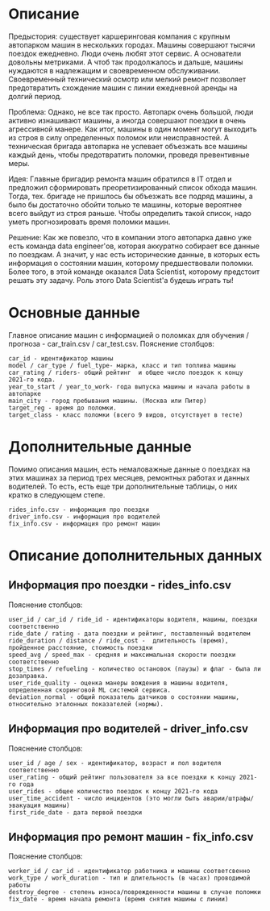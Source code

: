 # Описание

Предыстория: существует каршеринговая компания с крупным автопарком машин в нескольких городах. Машины совершают тысячи поездок ежедневно. Люди очень любят этот сервис. А основатели довольны метриками. А чтоб так продолжалось и дальше, машины нуждаются в надлежащим и своевременном обслуживании. Своевременный технический осмотр или мелкий ремонт позволяет предотвратить схождение машин с линии ежедневной аренды на долгий период. 

Проблема: Однако, не все так просто. Автопарк очень большой, люди активно изнашивают машины, а иногда совершают поездки в очень агрессивной манере. Как итог, машины в один момент могут выходить из строя в силу определенных поломок или неисправностей. А техническая бригада автопарка не успевает объезжать все машины каждый день, чтобы предотвратить поломки, проведя превентивные меры.

Идея: Главные бригадир ремонта машин обратился в IT отдел и предложил сформировать преоретизированный список обхода машин. Тогда, тех. бригаде не пришлось бы объезжать все подряд машины, а было бы достаточно обойти только те машины, которые вероятнее всего выйдут из строя раньше. Чтобы определить такой список, надо уметь прогнозировать время поломки машин. 

Решение: Как же повезло, что в компании этого автопарка давно уже есть команда data engineer'ов, которая аккуратно собирает все данные по поездкам. А значит, у нас есть исторические данные, в которых есть информация о состоянии машин, которому предшествовали поломки. Более того, в этой команде оказался Data Scientist, которому предстоит решать эту задачу. Роль этого Data Scientist'а будешь играть ты!

# Основные данные

Главное описание машин с информацией о поломках для обучения / прогноза - car_train.csv / car_test.csv. Пояснение столбцов:
```
car_id - идентификатор машины
model / car_type / fuel_type- марка, класс и тип топлива машины
car_rating / riders- общий рейтинг  и общее число поездок к концу 2021-го кода.
year_to_start / year_to_work- года выпуска машины и начала работы в автопарке 
main_city - город пребывания машины. (Москва или Питер)
target_reg - время до поломки.
target_class - класс поломки (всего 9 видов, отсутствует в тесте)
```

# Дополнительные данные

Помимо описания машин, есть немаловажные данные о поездках на этих машинах за период трех месяцев, ремонтных работах и данных водителей. То есть, есть еще три дополнительные таблицы, о них кратко в следующем степе.
```
rides_info.csv - информация про поездки
driver_info.csv - информация про водителей
fix_info.csv - информация про ремонт машин
```
# Описание дополнительных данных

## Информация про поездки - rides_info.csv
Пояснение столбцов:
```
user_id / car_id / ride_id - идентификаторы водителя, машины, поездки соответственно
ride_date / rating - дата поездки и рейтинг, поставленный водителем 
ride_duration / distance / ride_cost -  длительность (время),  пройденное расстояние, стоимость поездки 
speed_avg / speed_max - средняя и максимальная скорости поездки соответственно
stop_times / refueling - количество остановок (паузы) и флаг - была ли дозаправка.
user_ride_quality - оценка манеры вождения в машины водителя, определенная скоринговой ML системой сервиса.
deviation_normal - общий показатель датчиков о состоянии машины, относительно эталонных показателей (нормы). 
```
## Информация про водителей - driver_info.csv
Пояснение столбцов:
```
user_id / age / sex - идентификатор, возраст и пол водителя соответственно
user_rating - общий рейтинг пользователя за все поездки к концу 2021-го года
user_rides - общее количество поездок к концу 2021-го кода 
user_time_accident - число инцидентов (это могли быть аварии/штрафы/эвакуация машины)  
first_ride_date - дата первой поездки
```

## Информация про ремонт машин - fix_info.csv
Пояснение столбцов:
```
worker_id / car_id - идентификатор работника и машины соответсвенно 
work_type / work_duration - тип и длительность (в часах) проводимой работы
destroy_degree - степень износа/поврежденности машины в случае поломки
fix_date - время начала ремонта (время снятия машины с линии)
```
